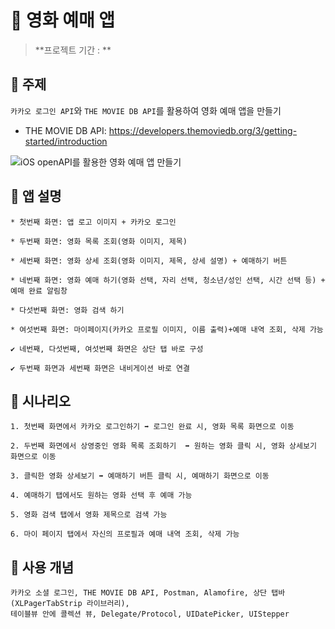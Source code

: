 # 🍿 영화 예매 앱

> **프로젝트 기간 : **  

## 📌 주제

 `카카오 로그인 API`와 `THE MOVIE DB API`를 활용하여 영화 예매 앱을 만들기

- THE MOVIE DB API: https://developers.themoviedb.org/3/getting-started/introduction

 ![iOS openAPI를 활용한 영화 예매 앱 만들기](https://img.youtube.com/vi/22Nghvu3FfA/0.jpg)

## 📌 앱 설명
 ```
* 첫번째 화면: 앱 로고 이미지 + 카카오 로그인 

* 두번째 화면: 영화 목록 조회(영화 이미지, 제목)

* 세번째 화면: 영화 상세 조회(영화 이미지, 제목, 상세 설명) + 예매하기 버튼

* 네번째 화면: 영화 예매 하기(영화 선택, 자리 선택, 청소년/성인 선택, 시간 선택 등) + 예매 완료 알림창

* 다섯번째 화면: 영화 검색 하기

* 여섯번째 화면: 마이페이지(카카오 프로필 이미지, 이름 출력)+예매 내역 조회, 삭제 가능

✔️ 네번째, 다섯번째, 여섯번째 화면은 상단 탭 바로 구성

✔️ 두번째 화면과 세번째 화면은 내비게이션 바로 연결
 ```
 

## 📌 시나리오
 ```
1. 첫번째 화면에서 카카오 로그인하기 ➡️ 로그인 완료 시, 영화 목록 화면으로 이동

2. 두번째 화면에서 상영중인 영화 목록 조회하기  ➡️ 원하는 영화 클릭 시, 영화 상세보기 화면으로 이동
 
3. 클릭한 영화 상세보기 ➡️ 예매하기 버튼 클릭 시, 예매하기 화면으로 이동

4. 예매하기 탭에서도 원하는 영화 선택 후 예매 가능

5. 영화 검색 탭에서 영화 제목으로 검색 가능

6. 마이 페이지 탭에서 자신의 프로필과 예매 내역 조회, 삭제 가능
 ```

## 📌 사용 개념
 ```
 카카오 소셜 로그인, THE MOVIE DB API, Postman, Alamofire, 상단 탭바(XLPagerTabStrip 라이브러리), 
 테이블뷰 안에 콜렉션 뷰, Delegate/Protocol, UIDatePicker, UIStepper
 ```
